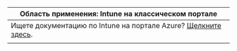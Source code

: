 |                            Область применения: Intune на классическом портале                            |
|------------------------------------------------------------------------------------------------|
| Ищете документацию по Intune на портале Azure? [Щелкните здесь](/intune/what-is-intune). |
|                                                                                                |

